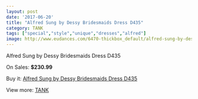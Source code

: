 ```yaml
---
layout: post
date: '2017-06-20'
title: "Alfred Sung by Dessy Bridesmaids Dress D435"
category: TANK
tags: ["special","style","unique","dresses","alfred"]
image: http://www.eudances.com/6470-thickbox_default/alfred-sung-by-dessy-bridesmaids-dress-d435.jpg
---
```

Alfred Sung by Dessy Bridesmaids Dress D435

On Sales: **$230.99**
<a href="https://www.eudances.com/en/tank/2363-alfred-sung-by-dessy-bridesmaids-dress-d435.html"><amp-img layout="responsive" width="600" height="600" src="//www.eudances.com/6470-thickbox_default/alfred-sung-by-dessy-bridesmaids-dress-d435.jpg" alt="Alfred Sung by Dessy Bridesmaids Dress D435 0" /></a>
<a href="https://www.eudances.com/en/tank/2363-alfred-sung-by-dessy-bridesmaids-dress-d435.html"><amp-img layout="responsive" width="600" height="600" src="//www.eudances.com/6471-thickbox_default/alfred-sung-by-dessy-bridesmaids-dress-d435.jpg" alt="Alfred Sung by Dessy Bridesmaids Dress D435 1" /></a>

Buy it: [Alfred Sung by Dessy Bridesmaids Dress D435](https://www.eudances.com/en/tank/2363-alfred-sung-by-dessy-bridesmaids-dress-d435.html "Alfred Sung by Dessy Bridesmaids Dress D435")

View more: [TANK](https://www.eudances.com/en/28-tank "TANK")